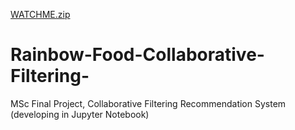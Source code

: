[WATCHME.zip](https://github.com/ChiaraDM/RainbowFood-Collaborative-Filtering-/files/7123696/WATCHME.zip)
# Rainbow-Food-Collaborative-Filtering-
MSc Final Project, Collaborative Filtering Recommendation System (developing in Jupyter Notebook)

